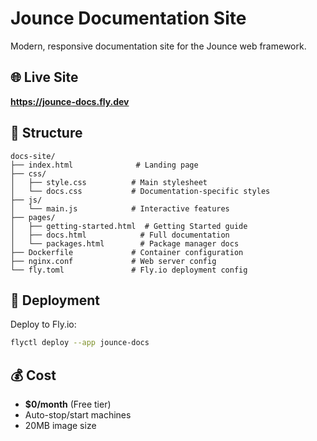 # Jounce Documentation Site

Modern, responsive documentation site for the Jounce web framework.

## 🌐 Live Site

**https://jounce-docs.fly.dev**

## 📁 Structure

```
docs-site/
├── index.html              # Landing page
├── css/
│   ├── style.css          # Main stylesheet
│   └── docs.css           # Documentation-specific styles
├── js/
│   └── main.js            # Interactive features
├── pages/
│   ├── getting-started.html  # Getting Started guide
│   ├── docs.html            # Full documentation
│   └── packages.html        # Package manager docs
├── Dockerfile             # Container configuration
├── nginx.conf             # Web server config
└── fly.toml               # Fly.io deployment config
```

## 🚀 Deployment

Deploy to Fly.io:
```bash
flyctl deploy --app jounce-docs
```

## 💰 Cost

- **$0/month** (Free tier)
- Auto-stop/start machines
- 20MB image size
